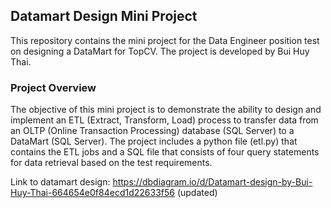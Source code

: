 ## Datamart Design Mini Project

This repository contains the mini project for the Data Engineer position test on designing a DataMart for TopCV. The project is developed by Bui Huy Thai.

### Project Overview

The objective of this mini project is to demonstrate the ability to design and implement an ETL (Extract, Transform, Load) process to transfer data from an OLTP (Online Transaction Processing) database (SQL Server) to a DataMart (SQL Server). The project includes a python file (etl.py) that contains the ETL jobs and a SQL file that consists of four query statements for data retrieval based on the test requirements.

Link to datamart design: https://dbdiagram.io/d/Datamart-design-by-Bui-Huy-Thai-664654e0f84ecd1d22633f56 (updated)
